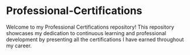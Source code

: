 # Professional-Certifications
Welcome to my Professional Certifications repository! This repository showcases my dedication to continuous learning and professional development by presenting all the certifications I have earned throughout my career.
